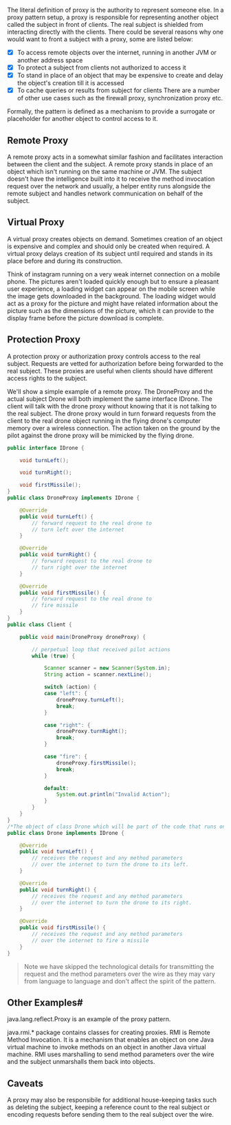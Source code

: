 

The literal definition of proxy is the authority to represent someone else. In a proxy pattern setup, a proxy is responsible for representing another object called the subject in front of clients. The real subject is shielded from interacting directly with the clients. There could be several reasons why one would want to front a subject with a proxy, some are listed below:

- [x] To access remote objects over the internet, running in another JVM or another address space
- [x] To protect a subject from clients not authorized to access it
- [x] To stand in place of an object that may be expensive to create and delay the object's creation till it is accessed
- [x] To cache queries or results from subject for clients
    There are a number of other use cases such as the firewall proxy, synchronization proxy etc.

Formally, the pattern is defined as a mechanism to provide a surrogate or placeholder for another object to control access to it.

## Remote Proxy
A remote proxy acts in a somewhat similar fashion and facilitates interaction between the client and the subject. A remote proxy stands in place of an object which isn't running on the same machine or JVM.
The subject doesn't have the intelligence built into it to receive the method invocation request over the network and usually, a helper entity runs alongside the remote subject and handles network communication on behalf of the subject.

## Virtual Proxy


A virtual proxy creates objects on demand. Sometimes creation of an object is expensive and complex and should only be created when required. A virtual proxy delays creation of its subject until required and stands in its place before and during its construction.

Think of instagram running on a very weak internet connection on a mobile phone. The pictures aren't loaded quickly enough but to ensure a pleasant user experience, a loading widget can appear on the mobile screen while the image gets downloaded in the background. The loading widget would act as a proxy for the picture and might have related information about the picture such as the dimensions of the picture, which it can provide to the display frame before the picture download is complete.

## Protection Proxy

A protection proxy or authorization proxy controls access to the real subject. Requests are vetted for authorization before being forwarded to the real subject. These proxies are useful when clients should have different access rights to the subject.


We'll show a simple example of a remote proxy. The DroneProxy and the actual subject Drone will both implement the same interface IDrone. The client will talk with the drone proxy without knowing that it is not talking to the real subject. The drone proxy would in turn forward requests from the client to the real drone object running in the flying drone's computer memory over a wireless connection. The action taken on the ground by the pilot against the drone proxy will be mimicked by the flying drone.

```java
public interface IDrone {

    void turnLeft();

    void turnRight();

    void firstMissile();
}
public class DroneProxy implements IDrone {

    @Override
    public void turnLeft() {
        // forward request to the real drone to
        // turn left over the internet
    }

    @Override
    public void turnRight() {
        // forward request to the real drone to
        // turn right over the internet
    }

    @Override
    public void firstMissile() {
        // forward request to the real drone to
        // fire missile
    }
}
public class Client {

    public void main(DroneProxy droneProxy) {

        // perpetual loop that received pilot actions
        while (true) {

            Scanner scanner = new Scanner(System.in);
            String action = scanner.nextLine();

            switch (action) {
            case "left": {
                droneProxy.turnLeft();
                break;
            }

            case "right": {
                droneProxy.turnRight();
                break;
            }

            case "fire": {
                droneProxy.firstMissile();
                break;
            }

            default:
                System.out.println("Invalid Action");
            }
        }
    }
}
/*The object of class Drone which will be part of the code that runs on the hardware of the flying drone and controls its flight may look like below:*/
public class Drone implements IDrone {

    @Override
    public void turnLeft() {
        // receives the request and any method parameters
        // over the internet to turn the drone to its left.
    }

    @Override
    public void turnRight() {
        // receives the request and any method parameters
        // over the internet to turn the drone to its right.
    }

    @Override
    public void firstMissile() {
        // receives the request and any method parameters
        // over the internet to fire a missile
    }
}
```

> Note we have skipped the technological details for transmitting the request and the method parameters over the wire as they may vary from language to language and don't affect the spirit of the pattern.


## Other Examples#

java.lang.reflect.Proxy is an example of the proxy pattern.

java.rmi.* package contains classes for creating proxies. RMI is Remote Method Invocation. It is a mechanism that enables an object on one Java virtual machine to invoke methods on an object in another Java virtual machine. RMI uses marshalling to send method parameters over the wire and the subject unmarshalls them back into objects.

## Caveats

A proxy may also be responsibile for additional house-keeping tasks such as deleting the subject, keeping a reference count to the real subject or encoding requests before sending them to the real subject over the wire.

